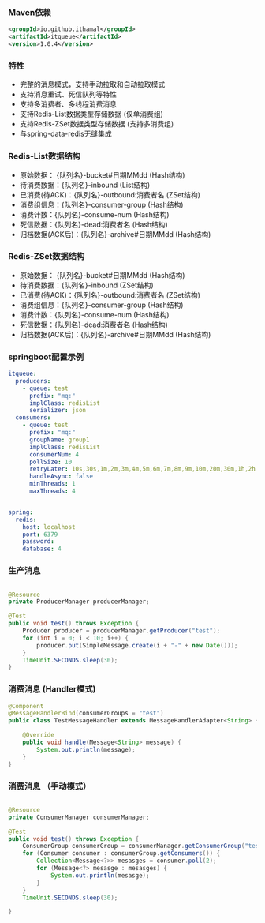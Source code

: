 ### Maven依赖
```xml
<groupId>io.github.ithamal</groupId>
<artifactId>itqueue</artifactId>
<version>1.0.4</version>
```

### 特性
- 完整的消息模式，支持手动拉取和自动拉取模式
- 支持消息重试、死信队列等特性
- 支持多消费者、多线程消费消息
- 支持Redis-List数据类型存储数据 (仅单消费组)
- 支持Redis-ZSet数据类型存储数据 (支持多消费组)
- 与spring-data-redis无缝集成

### Redis-List数据结构
- 原始数据： {队列名}-bucket#日期MMdd (Hash结构)
- 待消费数据：{队列名}-inbound (List结构)
- 已消费(待ACK)：{队列名}-outbound:消费者名 (ZSet结构)
- 消费组信息：{队列名}-consumer-group (Hash结构)
- 消费计数：{队列名}-consume-num (Hash结构)
- 死信数据：{队列名}-dead:消费者名 (Hash结构)
- 归档数据(ACK后)：{队列名}-archive#日期MMdd (Hash结构)

### Redis-ZSet数据结构
- 原始数据： {队列名}-bucket#日期MMdd (Hash结构)
- 待消费数据：{队列名}-inbound (ZSet结构)
- 已消费(待ACK)：{队列名}-outbound:消费者名 (ZSet结构)
- 消费组信息：{队列名}-consumer-group (Hash结构)
- 消费计数：{队列名}-consume-num (Hash结构)
- 死信数据：{队列名}-dead:消费者名 (Hash结构)
- 归档数据(ACK后)：{队列名}-archive#日期MMdd (Hash结构)

### springboot配置示例
```yaml
itqueue:
  producers:
    - queue: test
      prefix: "mq:"
      implClass: redisList
      serializer: json
  consumers:
    - queue: test
      prefix: "mq:"
      groupName: group1
      implClass: redisList
      consumerNum: 4
      pollSize: 10
      retryLater: 10s,30s,1m,2m,3m,4m,5m,6m,7m,8m,9m,10m,20m,30m,1h,2h
      handleAsync: false
      minThreads: 1
      maxThreads: 4


spring:
  redis:
    host: localhost
    port: 6379
    password:
    database: 4

```

### 生产消息
```java

@Resource
private ProducerManager producerManager;

@Test
public void test() throws Exception {
    Producer producer = producerManager.getProducer("test");
    for (int i = 0; i < 10; i++) {
        producer.put(SimpleMessage.create(i + "-" + new Date()));
    }
    TimeUnit.SECONDS.sleep(30);
}
```

### 消费消息 (Handler模式)
```java
@Component
@MessageHandlerBind(consumerGroups = "test")
public class TestMessageHandler extends MessageHandlerAdapter<String> {

    @Override
    public void handle(Message<String> message) {
        System.out.println(message);
    }
}
```

### 消费消息 （手动模式）
```java

@Resource
private ConsumerManager consumerManager;

@Test
public void test() throws Exception {
    ConsumerGroup consumerGroup = consumerManager.getConsumerGroup("test");
    for (Consumer consumer : consumerGroup.getConsumers()) {
        Collection<Message<?>> mesasges = consumer.poll(2);
        for (Message<?> mesasge : mesasges) {
            System.out.println(mesasge);
        }
    }
    TimeUnit.SECONDS.sleep(30);

}
```
